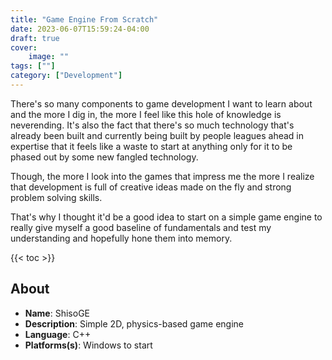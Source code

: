 ```yaml
---
title: "Game Engine From Scratch"
date: 2023-06-07T15:59:24-04:00
draft: true
cover:
    image: ""
tags: [""]
category: ["Development"]
---
```


There's so many components to game development I want to learn about and the more I dig in, the more I feel like this hole of knowledge is neverending. It's also the fact that there's so much technology that's already been built and currently being built by people leagues ahead in expertise that it feels like a waste to start at anything only for it to be phased out by some new fangled technology.

Though, the more I look into the games that impress me the more I realize that development is full of creative ideas made on the fly and strong problem solving skills.

That's why I thought it'd be a good idea to start on a simple game engine to really give myself a good baseline of fundamentals and test my understanding and hopefully hone them into memory.

{{< toc >}}

## About

- **Name**: ShisoGE 
- **Description**: Simple 2D, physics-based game engine
- **Language**: C++
- **Platforms(s)**: Windows to start

